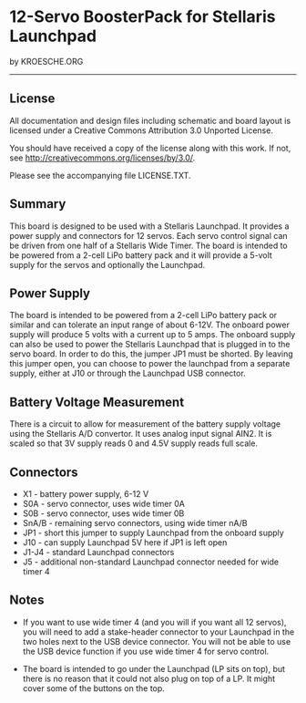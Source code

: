 12-Servo BoosterPack for Stellaris Launchpad
============================================
by KROESCHE.ORG

---

License
-------
All documentation and design files including schematic and board layout is licensed under a Creative Commons Attribution 3.0 Unported License.

You should have received a copy of the license along with this work.  If not, see <http://creativecommons.org/licenses/by/3.0/>.

Please see the accompanying file LICENSE.TXT.

Summary
-------
This board is designed to be used with a Stellaris Launchpad.  It provides a power supply and connectors for 12 servos.  Each servo control signal can be driven from one half of a Stellaris Wide Timer.  The board is intended to be powered from a 2-cell LiPo battery pack and it will provide a 5-volt supply for the servos and optionally the Launchpad.

Power Supply
------------
The board is intended to be powered from a 2-cell LiPo battery pack or similar and can tolerate an input range of about 6-12V.  The onboard power supply will produce 5 volts with a current up to 5 amps.  The onboard supply can also be used to power the Stellaris Launchpad that is plugged in to the servo board. In order to do this, the jumper JP1 must be shorted.  By leaving this jumper open, you can choose to power the launchpad from a separate supply, either at J10 or through the Launchpad USB connector.

Battery Voltage Measurement
---------------------------
There is a circuit to allow for measurement of the battery supply voltage using the Stellaris A/D convertor.  It uses analog input signal AIN2.  It is scaled so that 3V supply reads 0 and 4.5V supply reads full scale.

Connectors
----------
* X1 - battery power supply, 6-12 V
* S0A - servo connector, uses wide timer 0A
* S0B - servo connector, uses wide timer 0B
* SnA/B - remaining servo connectors, using wide timer nA/B
* JP1 - short this jumper to supply Launchpad from the onboard supply
* J10 - can supply Launchpad 5V here if JP1 is left open
* J1-J4 - standard Launchpad connectors
* J5 - additional non-standard Launchpad connector needed for wide timer 4

Notes
-----
* If you want to use wide timer 4 (and you will if you want all 12 servos), you will need to add a stake-header connector to your Launchpad in the two holes next to the USB device connector.  You will not be able to use the USB device function if you use wide timer 4 for servo control.

* The board is intended to go under the Launchpad (LP sits on top), but there is no reason that it could not also plug on top of a LP.  It might cover some of the buttons on the top.

